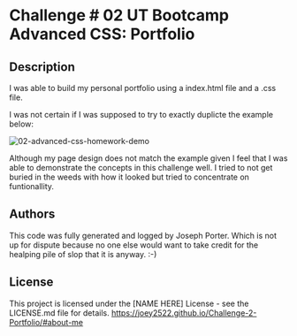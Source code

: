 # Challenge # 02 UT Bootcamp Advanced CSS: Portfolio

## Description

I was able to build my personal portfolio using a index.html file and a .css file. 

I was not certain if I was supposed to try to exactly duplicte the example below:

![02-advanced-css-homework-demo](https://github.com/Joey2522/Challenge-2-Portfolio/assets/148152563/b3ec5354-2bbd-49b8-b732-29c6048a5b51)

Although my page design does not match the example given I feel that I was able to demonstrate the concepts in this challenge well. I tried to not get buried in the weeds with how it looked but tried to concentrate on funtionallity. 

## Authors

This code was fully generated and logged by Joseph Porter. Which is not up for dispute because no one else would want to take credit for the healping pile of slop that it is anyway. :-)

## License

This project is licensed under the [NAME HERE] License - see the LICENSE.md file for details.
https://joey2522.github.io/Challenge-2-Portfolio/#about-me
